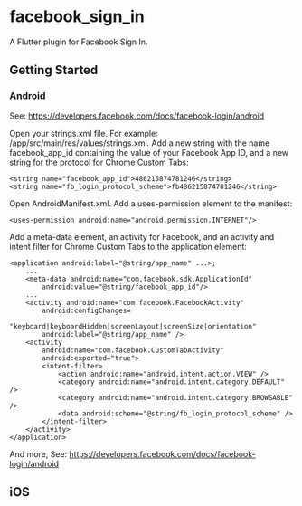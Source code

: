 # facebook_sign_in

A Flutter plugin for Facebook Sign In.

## Getting Started

### Android

See: https://developers.facebook.com/docs/facebook-login/android

Open your strings.xml file. For example: /app/src/main/res/values/strings.xml.
Add a new string with the name facebook_app_id containing the value of your Facebook App ID, 
and a new string for the protocol for Chrome Custom Tabs:

```
<string name="facebook_app_id">486215874781246</string>
<string name="fb_login_protocol_scheme">fb486215874781246</string>
```

Open AndroidManifest.xml.
Add a uses-permission element to the manifest:

```
<uses-permission android:name="android.permission.INTERNET"/>
```

Add a meta-data element, an activity for Facebook, 
and an activity and intent filter for Chrome Custom Tabs to the application element:

```
<application android:label="@string/app_name" ...>;
    ...
    <meta-data android:name="com.facebook.sdk.ApplicationId" 
        android:value="@string/facebook_app_id"/>
    ...
    <activity android:name="com.facebook.FacebookActivity"
        android:configChanges=
                "keyboard|keyboardHidden|screenLayout|screenSize|orientation"
        android:label="@string/app_name" />
    <activity
        android:name="com.facebook.CustomTabActivity"
        android:exported="true">
        <intent-filter>
            <action android:name="android.intent.action.VIEW" />
            <category android:name="android.intent.category.DEFAULT" />
            <category android:name="android.intent.category.BROWSABLE" />
            <data android:scheme="@string/fb_login_protocol_scheme" />
        </intent-filter>
    </activity>
</application>
```

And more, See: https://developers.facebook.com/docs/facebook-login/android

## iOS
